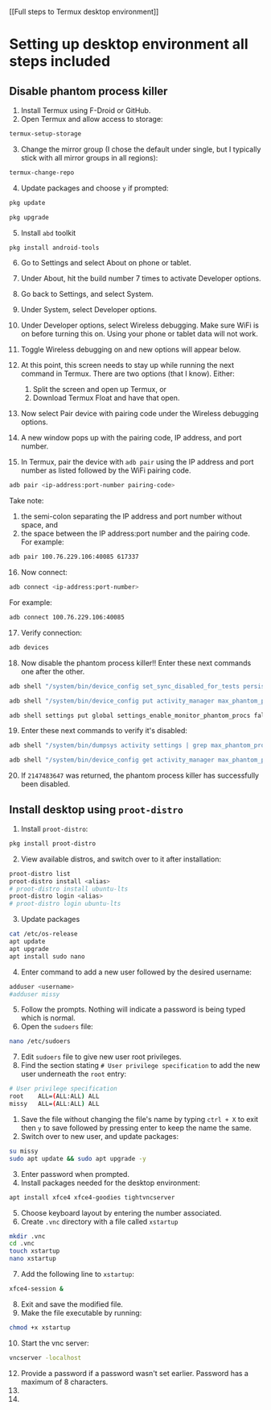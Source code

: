 [[Full steps to Termux desktop environment]]



# Setting up desktop environment all steps included

## Disable phantom process killer
1. Install Termux using F-Droid or GitHub.
2. Open Termux and allow access to storage:

```bash
termux-setup-storage
```

3. Change the mirror group (I chose the default under single, but I typically stick with all mirror groups in all regions):

```bash
termux-change-repo
```

4. Update packages and choose `y` if prompted:

```bash
pkg update
```

```bash
pkg upgrade
```

5.  Install `abd` toolkit

```bash
pkg install android-tools
```

6. Go to Settings and select About on phone or tablet. 
7. Under About, hit the build number 7 times to activate Developer options. 
8. Go back to Settings, and select System. 
9. Under System, select Developer options. 
10. Under Developer options, select Wireless debugging. Make sure WiFi is on before turning this on. Using your phone or tablet data will not work. 
11. Toggle Wireless debugging on and new options will appear below. 
12. At this point, this screen needs to stay up while running the next command in Termux. There are two options (that I know).
Either:
	1. Split the screen and open up Termux, or
	2. Download Termux Float and have that open.

13. Now select Pair device with pairing code under the Wireless debugging options.
14. A new window pops up with the pairing code, IP address, and port number. 
15. In Termux, pair the device with `adb pair` using the IP address and port number as listed followed by the WiFi pairing code.

```bash
adb pair <ip-address:port-number pairing-code>
```

Take note:
1. the semi-colon separating the IP address and port number without space, and
2. the space between the IP address:port number and the pairing code. For example:

```bash
adb pair 100.76.229.106:40085 617337
```

16. Now connect:

```bash
adb connect <ip-address:port-number>
```

For example:

```bash
adb connect 100.76.229.106:40085
```

17. Verify connection:

```bash
adb devices 
```

18. Now disable the phantom process killer!! Enter these next commands one after the other.

```bash
adb shell "/system/bin/device_config set_sync_disabled_for_tests persistent"
```

```bash
adb shell "/system/bin/device_config put activity_manager max_phantom_processes 2147483647"
```

```bash
adb shell settings put global settings_enable_monitor_phantom_procs false
```

19. Enter these next commands to verify it's disabled:

```bash
adb shell "/system/bin/dumpsys activity settings | grep max_phantom_processes"
```

```bash
adb shell "/system/bin/device_config get activity_manager max_phantom_processes"
```

20. If `2147483647` was returned, the phantom process killer has successfully been disabled.


## Install desktop using `proot-distro`
1. Install  `proot-distro`:

```bash
pkg install proot-distro
```

2. View available distros, and switch over to it after installation:

```bash
proot-distro list
proot-distro install <alias>
# proot-distro install ubuntu-lts
proot-distro login <alias>
# proot-distro login ubuntu-lts
```

3. Update packages

```bash
cat /etc/os-release
apt update
apt upgrade
apt install sudo nano
```

4. Enter command to add a new user followed by the desired username:

```bash
adduser <username>
#adduser missy
```

5. Follow the prompts. Nothing will indicate a password is being typed which is normal.
6. Open the `sudoers` file:

```bash
nano /etc/sudoers
```

7. Edit `sudoers` file to give new user root privileges. 
8. Find the section stating `# User privilege specification` to add the new user underneath the `root` entry:

```bash
# User privilege specification
root    ALL=(ALL:ALL) ALL
missy   ALL=(ALL:ALL) ALL
```

1. Save the file without changing the file's name by typing `ctrl + X` to exit then `y` to save followed by pressing enter to keep the name the same.
2. Switch over to new user, and update packages:

```bash
su missy
sudo apt update && sudo apt upgrade -y
```

3. Enter password when prompted. 
4. Install packages needed for the desktop environment:

```bash
apt install xfce4 xfce4-goodies tightvncserver
```

5. Choose keyboard layout by entering the number associated. 
6. Create `.vnc` directory with a file called `xstartup`

```bash
mkdir .vnc
cd .vnc
touch xstartup
nano xstartup
```

7. Add the following line to `xstartup`:

```bash
xfce4-session &
```

8. Exit and save the modified file.
9. Make the file executable by running:

```bash
chmod +x xstartup
```

10. Start the vnc server:

```bash
vncserver -localhost
```

12. Provide a password if a password wasn't set earlier. Password has a maximum of 8 characters.
13. 
14.
